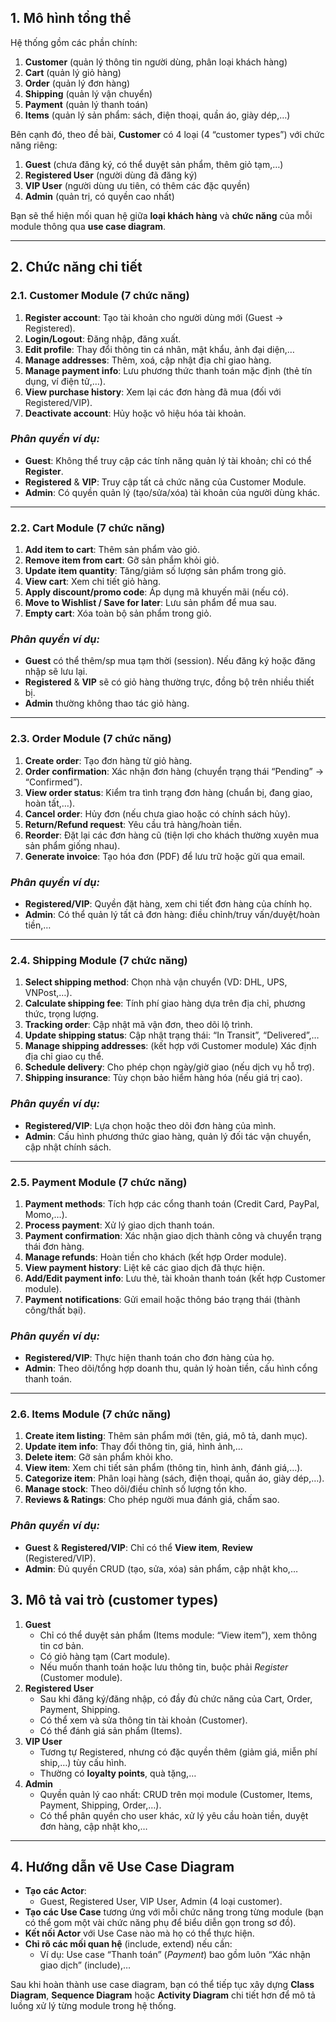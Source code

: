 ## 1. **Mô hình tổng thể**

Hệ thống gồm các phần chính:

1. **Customer** (quản lý thông tin người dùng, phân loại khách hàng)
2. **Cart** (quản lý giỏ hàng)
3. **Order** (quản lý đơn hàng)
4. **Shipping** (quản lý vận chuyển)
5. **Payment** (quản lý thanh toán)
6. **Items** (quản lý sản phẩm: sách, điện thoại, quần áo, giày dép,…)

Bên cạnh đó, theo đề bài, **Customer** có 4 loại (4 “customer types”) với chức năng riêng:

1. **Guest** (chưa đăng ký, có thể duyệt sản phẩm, thêm giỏ tạm,…)
2. **Registered User** (người dùng đã đăng ký)
3. **VIP User** (người dùng ưu tiên, có thêm các đặc quyền)
4. **Admin** (quản trị, có quyền cao nhất)

Bạn sẽ thể hiện mối quan hệ giữa **loại khách hàng** và **chức năng** của mỗi module thông qua **use case diagram**.

---

## 2. **Chức năng chi tiết**

### 2.1. **Customer Module** (7 chức năng)

1. **Register account**: Tạo tài khoản cho người dùng mới (Guest -> Registered).
2. **Login/Logout**: Đăng nhập, đăng xuất.
3. **Edit profile**: Thay đổi thông tin cá nhân, mật khẩu, ảnh đại diện,…
4. **Manage addresses**: Thêm, xoá, cập nhật địa chỉ giao hàng.
5. **Manage payment info**: Lưu phương thức thanh toán mặc định (thẻ tín dụng, ví điện tử,…).
6. **View purchase history**: Xem lại các đơn hàng đã mua (đối với Registered/VIP).
7. **Deactivate account**: Hủy hoặc vô hiệu hóa tài khoản.

### *Phân quyền ví dụ:*

- **Guest**: Không thể truy cập các tính năng quản lý tài khoản; chỉ có thể **Register**.
- **Registered** & **VIP**: Truy cập tất cả chức năng của Customer Module.
- **Admin**: Có quyền quản lý (tạo/sửa/xóa) tài khoản của người dùng khác.

---

### 2.2. **Cart Module** (7 chức năng)

1. **Add item to cart**: Thêm sản phẩm vào giỏ.
2. **Remove item from cart**: Gỡ sản phẩm khỏi giỏ.
3. **Update item quantity**: Tăng/giảm số lượng sản phẩm trong giỏ.
4. **View cart**: Xem chi tiết giỏ hàng.
5. **Apply discount/promo code**: Áp dụng mã khuyến mãi (nếu có).
6. **Move to Wishlist / Save for later**: Lưu sản phẩm để mua sau.
7. **Empty cart**: Xóa toàn bộ sản phẩm trong giỏ.

### *Phân quyền ví dụ:*

- **Guest** có thể thêm/sp mua tạm thời (session). Nếu đăng ký hoặc đăng nhập sẽ lưu lại.
- **Registered** & **VIP** sẽ có giỏ hàng thường trực, đồng bộ trên nhiều thiết bị.
- **Admin** thường không thao tác giỏ hàng.

---

### 2.3. **Order Module** (7 chức năng)

1. **Create order**: Tạo đơn hàng từ giỏ hàng.
2. **Order confirmation**: Xác nhận đơn hàng (chuyển trạng thái “Pending” -> “Confirmed”).
3. **View order status**: Kiểm tra tình trạng đơn hàng (chuẩn bị, đang giao, hoàn tất,…).
4. **Cancel order**: Hủy đơn (nếu chưa giao hoặc có chính sách hủy).
5. **Return/Refund request**: Yêu cầu trả hàng/hoàn tiền.
6. **Reorder**: Đặt lại các đơn hàng cũ (tiện lợi cho khách thường xuyên mua sản phẩm giống nhau).
7. **Generate invoice**: Tạo hóa đơn (PDF) để lưu trữ hoặc gửi qua email.

### *Phân quyền ví dụ:*

- **Registered/VIP**: Quyền đặt hàng, xem chi tiết đơn hàng của chính họ.
- **Admin**: Có thể quản lý tất cả đơn hàng: điều chỉnh/truy vấn/duyệt/hoàn tiền,…

---

### 2.4. **Shipping Module** (7 chức năng)

1. **Select shipping method**: Chọn nhà vận chuyển (VD: DHL, UPS, VNPost,…).
2. **Calculate shipping fee**: Tính phí giao hàng dựa trên địa chỉ, phương thức, trọng lượng.
3. **Tracking order**: Cập nhật mã vận đơn, theo dõi lộ trình.
4. **Update shipping status**: Cập nhật trạng thái: “In Transit”, “Delivered”,…
5. **Manage shipping addresses**: (kết hợp với Customer module) Xác định địa chỉ giao cụ thể.
6. **Schedule delivery**: Cho phép chọn ngày/giờ giao (nếu dịch vụ hỗ trợ).
7. **Shipping insurance**: Tùy chọn bảo hiểm hàng hóa (nếu giá trị cao).

### *Phân quyền ví dụ:*

- **Registered/VIP**: Lựa chọn hoặc theo dõi đơn hàng của mình.
- **Admin**: Cấu hình phương thức giao hàng, quản lý đối tác vận chuyển, cập nhật chính sách.

---

### 2.5. **Payment Module** (7 chức năng)

1. **Payment methods**: Tích hợp các cổng thanh toán (Credit Card, PayPal, Momo,…).
2. **Process payment**: Xử lý giao dịch thanh toán.
3. **Payment confirmation**: Xác nhận giao dịch thành công và chuyển trạng thái đơn hàng.
4. **Manage refunds**: Hoàn tiền cho khách (kết hợp Order module).
5. **View payment history**: Liệt kê các giao dịch đã thực hiện.
6. **Add/Edit payment info**: Lưu thẻ, tài khoản thanh toán (kết hợp Customer module).
7. **Payment notifications**: Gửi email hoặc thông báo trạng thái (thành công/thất bại).

### *Phân quyền ví dụ:*

- **Registered/VIP**: Thực hiện thanh toán cho đơn hàng của họ.
- **Admin**: Theo dõi/tổng hợp doanh thu, quản lý hoàn tiền, cấu hình cổng thanh toán.

---

### 2.6. **Items Module** (7 chức năng)

1. **Create item listing**: Thêm sản phẩm mới (tên, giá, mô tả, danh mục).
2. **Update item info**: Thay đổi thông tin, giá, hình ảnh,…
3. **Delete item**: Gỡ sản phẩm khỏi kho.
4. **View item**: Xem chi tiết sản phẩm (thông tin, hình ảnh, đánh giá,…).
5. **Categorize item**: Phân loại hàng (sách, điện thoại, quần áo, giày dép,…).
6. **Manage stock**: Theo dõi/điều chỉnh số lượng tồn kho.
7. **Reviews & Ratings**: Cho phép người mua đánh giá, chấm sao.

### *Phân quyền ví dụ:*

- **Guest** & **Registered/VIP**: Chỉ có thể **View item**, **Review** (Registered/VIP).
- **Admin**: Đủ quyền CRUD (tạo, sửa, xóa) sản phẩm, cập nhật kho,…

## 3. **Mô tả vai trò (customer types)**

1. **Guest**
    - Chỉ có thể duyệt sản phẩm (Items module: “View item”), xem thông tin cơ bản.
    - Có giỏ hàng tạm (Cart module).
    - Nếu muốn thanh toán hoặc lưu thông tin, buộc phải *Register* (Customer module).
2. **Registered User**
    - Sau khi đăng ký/đăng nhập, có đầy đủ chức năng của Cart, Order, Payment, Shipping.
    - Có thể xem và sửa thông tin tài khoản (Customer).
    - Có thể đánh giá sản phẩm (Items).
3. **VIP User**
    - Tương tự Registered, nhưng có đặc quyền thêm (giảm giá, miễn phí ship,…) tùy cấu hình.
    - Thường có **loyalty points**, quà tặng,…
4. **Admin**
    - Quyền quản lý cao nhất: CRUD trên mọi module (Customer, Items, Payment, Shipping, Order,…).
    - Có thể phân quyền cho user khác, xử lý yêu cầu hoàn tiền, duyệt đơn hàng, cập nhật kho,…

---

## 4. **Hướng dẫn vẽ Use Case Diagram**

- **Tạo các Actor**:
    - Guest, Registered User, VIP User, Admin (4 loại customer).
- **Tạo các Use Case** tương ứng với mỗi chức năng trong từng module (bạn có thể gom một vài chức năng phụ để biểu diễn gọn trong sơ đồ).
- **Kết nối Actor** với Use Case nào mà họ có thể thực hiện.
- **Chỉ rõ các mối quan hệ** (include, extend) nếu cần:
    - Ví dụ: Use case “Thanh toán” (*Payment*) bao gồm luôn “Xác nhận giao dịch” (include),…

Sau khi hoàn thành use case diagram, bạn có thể tiếp tục xây dựng **Class Diagram**, **Sequence Diagram** hoặc **Activity Diagram** chi tiết hơn để mô tả luồng xử lý từng module trong hệ thống.

